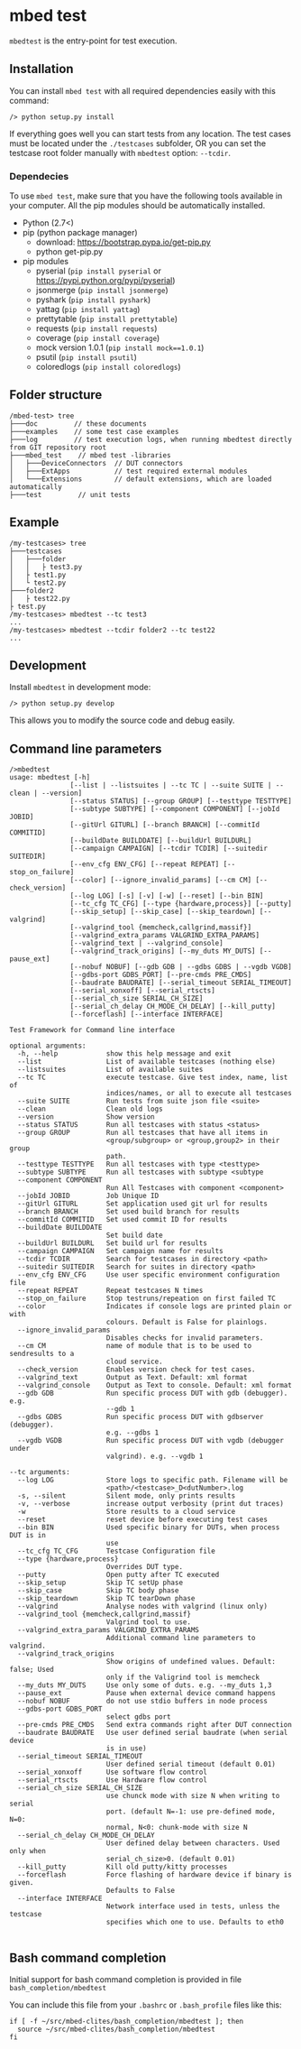 # mbed test

`mbedtest` is the entry-point for test execution.

## Installation

You can install `mbed test` with all required dependencies easily with this command:

`/> python setup.py install`

If everything goes well you can start tests from any location. The test cases must be located under the `./testcases` subfolder, OR you can set the testcase root folder manually with `mbedtest` option: `--tcdir`.

### Dependecies

To use `mbed test`, make sure that you have the following tools available in your computer. All the pip modules should be automatically installed.

* Python (2.7<)
* pip (python package manager)
    * download: https://bootstrap.pypa.io/get-pip.py
    * python get-pip.py
* pip modules
    * pyserial (`pip install pyserial` or https://pypi.python.org/pypi/pyserial)
    * jsonmerge (`pip install jsonmerge`)
    * pyshark (`pip install pyshark`)
    * yattag (`pip install yattag`)
    * prettytable (`pip install prettytable`)
    * requests (`pip install requests`)
    * coverage (`pip install coverage`)
    * mock version 1.0.1  (`pip install mock==1.0.1`)
    * psutil (`pip install psutil`)
    * coloredlogs (`pip install coloredlogs`)

## Folder structure

```
/mbed-test> tree
├───doc         // these documents
├───examples    // some test case examples
├───log         // test execution logs, when running mbedtest directly from GIT repository root
├───mbed_test    // mbed test -libraries
│   ├───DeviceConnectors  // DUT connectors
│   ├───ExtApps           // test required external modules
│   └───Extensions        // default extensions, which are loaded automatically
├───test         // unit tests
```

## Example

```
/my-testcases> tree
├───testcases
│   ├───folder
│   │   ├ test3.py
│   ├ test1.py
│   └ test2.py
├───folder2
│   ├ test22.py
├ test.py
/my-testcases> mbedtest --tc test3
...
/my-testcases> mbedtest --tcdir folder2 --tc test22
...
```

## Development

Install `mbedtest` in development mode:

`/> python setup.py develop`

This allows you to modify the source code and debug easily.

## Command line parameters

```
/>mbedtest
usage: mbedtest [-h]
               [--list | --listsuites | --tc TC | --suite SUITE | --clean | --version]
               [--status STATUS] [--group GROUP] [--testtype TESTTYPE]
               [--subtype SUBTYPE] [--component COMPONENT] [--jobId JOBID]
               [--gitUrl GITURL] [--branch BRANCH] [--commitId COMMITID]
               [--buildDate BUILDDATE] [--buildUrl BUILDURL]
               [--campaign CAMPAIGN] [--tcdir TCDIR] [--suitedir SUITEDIR]
               [--env_cfg ENV_CFG] [--repeat REPEAT] [--stop_on_failure]
               [--color] [--ignore_invalid_params] [--cm CM] [--check_version]
               [--log LOG] [-s] [-v] [-w] [--reset] [--bin BIN]
               [--tc_cfg TC_CFG] [--type {hardware,process}] [--putty]
               [--skip_setup] [--skip_case] [--skip_teardown] [--valgrind]
               [--valgrind_tool {memcheck,callgrind,massif}]
               [--valgrind_extra_params VALGRIND_EXTRA_PARAMS]
               [--valgrind_text | --valgrind_console]
               [--valgrind_track_origins] [--my_duts MY_DUTS] [--pause_ext]
               [--nobuf NOBUF] [--gdb GDB | --gdbs GDBS | --vgdb VGDB]
               [--gdbs-port GDBS_PORT] [--pre-cmds PRE_CMDS]
               [--baudrate BAUDRATE] [--serial_timeout SERIAL_TIMEOUT]
               [--serial_xonxoff] [--serial_rtscts]
               [--serial_ch_size SERIAL_CH_SIZE]
               [--serial_ch_delay CH_MODE_CH_DELAY] [--kill_putty]
               [--forceflash] [--interface INTERFACE]

Test Framework for Command line interface

optional arguments:
  -h, --help            show this help message and exit
  --list                List of available testcases (nothing else)
  --listsuites          List of available suites
  --tc TC               execute testcase. Give test index, name, list of
                        indices/names, or all to execute all testcases
  --suite SUITE         Run tests from suite json file <suite>
  --clean               Clean old logs
  --version             Show version
  --status STATUS       Run all testcases with status <status>
  --group GROUP         Run all testcases that have all items in
                        <group/subgroup> or <group,group2> in their group
                        path.
  --testtype TESTTYPE   Run all testcases with type <testtype>
  --subtype SUBTYPE     Run all testcases with subtype <subtype
  --component COMPONENT
                        Run All Testcases with component <component>
  --jobId JOBID         Job Unique ID
  --gitUrl GITURL       Set application used git url for results
  --branch BRANCH       Set used build branch for results
  --commitId COMMITID   Set used commit ID for results
  --buildDate BUILDDATE
                        Set build date
  --buildUrl BUILDURL   Set build url for results
  --campaign CAMPAIGN   Set campaign name for results
  --tcdir TCDIR         Search for testcases in directory <path>
  --suitedir SUITEDIR   Search for suites in directory <path>
  --env_cfg ENV_CFG     Use user specific environment configuration file
  --repeat REPEAT       Repeat testcases N times
  --stop_on_failure     Stop testruns/repeation on first failed TC
  --color               Indicates if console logs are printed plain or with
                        colours. Default is False for plainlogs.
  --ignore_invalid_params
                        Disables checks for invalid parameters.
  --cm CM               name of module that is to be used to sendresults to a
                        cloud service.
  --check_version       Enables version check for test cases.
  --valgrind_text       Output as Text. Default: xml format
  --valgrind_console    Output as Text to console. Default: xml format
  --gdb GDB             Run specific process DUT with gdb (debugger). e.g.
                        --gdb 1
  --gdbs GDBS           Run specific process DUT with gdbserver (debugger).
                        e.g. --gdbs 1
  --vgdb VGDB           Run specific process DUT with vgdb (debugger under
                        valgrind). e.g. --vgdb 1

--tc arguments:
  --log LOG             Store logs to specific path. Filename will be
                        <path>/<testcase>_D<dutNumber>.log
  -s, --silent          Silent mode, only prints results
  -v, --verbose         increase output verbosity (print dut traces)
  -w                    Store results to a cloud service
  --reset               reset device before executing test cases
  --bin BIN             Used specific binary for DUTs, when process DUT is in
                        use
  --tc_cfg TC_CFG       Testcase Configuration file
  --type {hardware,process}
                        Overrides DUT type.
  --putty               Open putty after TC executed
  --skip_setup          Skip TC setUp phase
  --skip_case           Skip TC body phase
  --skip_teardown       Skip TC tearDown phase
  --valgrind            Analyse nodes with valgrind (linux only)
  --valgrind_tool {memcheck,callgrind,massif}
                        Valgrind tool to use.
  --valgrind_extra_params VALGRIND_EXTRA_PARAMS
                        Additional command line parameters to valgrind.
  --valgrind_track_origins
                        Show origins of undefined values. Default: false; Used
                        only if the Valigrind tool is memcheck
  --my_duts MY_DUTS     Use only some of duts. e.g. --my_duts 1,3
  --pause_ext           Pause when external device command happens
  --nobuf NOBUF         do not use stdio buffers in node process
  --gdbs-port GDBS_PORT
                        select gdbs port
  --pre-cmds PRE_CMDS   Send extra commands right after DUT connection
  --baudrate BAUDRATE   Use user defined serial baudrate (when serial device
                        is in use)
  --serial_timeout SERIAL_TIMEOUT
                        User defined serial timeout (default 0.01)
  --serial_xonxoff      Use software flow control
  --serial_rtscts       Use Hardware flow control
  --serial_ch_size SERIAL_CH_SIZE
                        use chunck mode with size N when writing to serial
                        port. (default N=-1: use pre-defined mode, N=0:
                        normal, N<0: chunk-mode with size N
  --serial_ch_delay CH_MODE_CH_DELAY
                        User defined delay between characters. Used only when
                        serial_ch_size>0. (default 0.01)
  --kill_putty          Kill old putty/kitty processes
  --forceflash          Force flashing of hardware device if binary is given.
                        Defaults to False
  --interface INTERFACE
                        Network interface used in tests, unless the testcase
                        specifies which one to use. Defaults to eth0


```

## Bash command completion

Initial support for bash command completion is provided in file `bash_completion/mbedtest`

You can include this file from your `.bashrc` or `.bash_profile` files like this:

~~~
if [ -f ~/src/mbed-clites/bash_completion/mbedtest ]; then
  source ~/src/mbed-clites/bash_completion/mbedtest
fi
~~~

